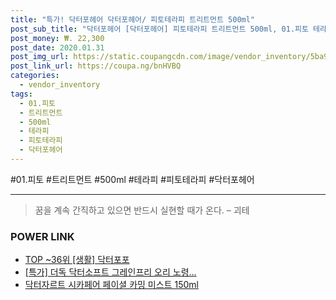 ```yaml
--- 
title: "특가! 닥터포헤어 닥터포헤어/ 피토테라피 트리트먼트 500ml" 
post_sub_title: "닥터포헤어 [닥터포헤어] 피토테라피 트리트먼트 500ml, 01.피토 테라피 트리트먼트 500ml" 
post_money: ₩. 22,300 
post_date: 2020.01.31 
post_img_url: https://static.coupangcdn.com/image/vendor_inventory/5ba9/8a2f16248ca2e20fb75eb3b470934cab51168faaa463533f2a2e498e6f30.jpg 
post_link_url: https://coupa.ng/bnHVBQ 
categories: 
  - vendor_inventory 
tags: 
  - 01.피토 
  - 트리트먼트 
  - 500ml 
  - 테라피 
  - 피토테라피 
  - 닥터포헤어 
--- 
```

  #01.피토 #트리트먼트 #500ml #테라피 #피토테라피 #닥터포헤어 
<hr> 

> 꿈을 계속 간직하고 있으면 반드시 실현할 때가 온다. – 괴테 


### POWER LINK

* <a href="https://blog.naver.com/an0733/221785403288" target="_blank"> TOP ~36위 [생활] 닥터포포</a>
* <a href="https://blog.naver.com/santokki14/221788753609" target="_blank">[특가] 더독 닥터소프트 그레인프리 오리 노령...</a>
* <a href="https://blog.naver.com/fasyy4321/221781210804" target="_blank">닥터자르트 시카페어 페이셜 카밍 미스트 150ml</a>
